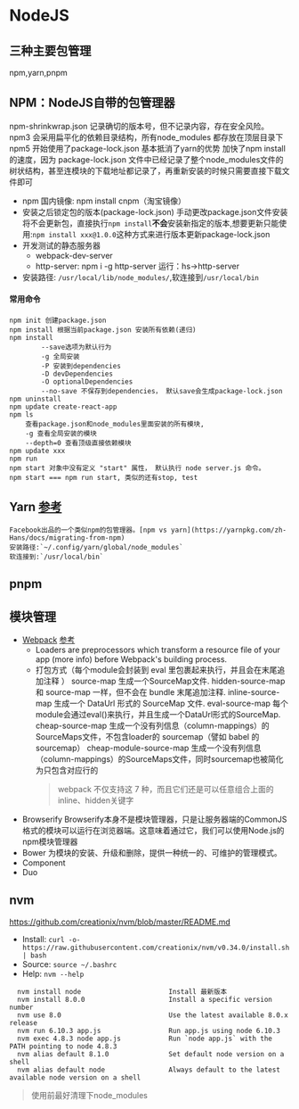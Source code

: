 # NodeJS
## 三种主要包管理
npm,yarn,pnpm
## NPM：NodeJS自带的包管理器
npm-shrinkwrap.json 记录确切的版本号，但不记录内容，存在安全风险。
npm3 会采用扁平化的依赖目录结构，所有node_modules 都存放在顶层目录下
npm5 开始使用了package-lock.json 基本抵消了yarn的优势
    加快了npm install 的速度，因为 package-lock.json 文件中已经记录了整个node_modules文件的树状结构，甚至连模块的下载地址都记录了，再重新安装的时候只需要直接下载文件即可
- npm 国内镜像: npm install cnpm（淘宝镜像）
- 安装之后锁定包的版本(package-lock.json)
    手动更改package.json文件安装将不会更新包，直接执行`npm install`**不会**安装新指定的版本,想要更新只能使用:`npm install xxx@1.0.0`这种方式来进行版本更新package-lock.json
- 开发测试的静态服务器
    - webpack-dev-server
    - http-server: 
        npm i -g http-server
        运行：hs->http-server
- 安装路径: `/usr/local/lib/node_modules/`,软连接到`/usr/local/bin`
#### 常用命令
```
npm init 创建package.json
npm install 根据当前package.json 安装所有依赖(递归)
npm install 
        --save选项为默认行为
        -g 全局安装
        -P 安装到dependencies
        -D devDependencies
        -O optionalDependencies
        --no-save 不保存到dependencies， 默认save会生成package-lock.json 
npm uninstall
npm update create-react-app        
npm ls 
    查看package.json和node_modules里面安装的所有模块, 
    -g 查看全局安装的模块
    --depth=0 查看顶级直接依赖模块
npm update xxx
npm run
npm start 对象中没有定义 "start" 属性， 默认执行 node server.js 命令。
npm start === npm run start, 类似的还有stop, test
```    
## Yarn [参考](https://yarnpkg.com/zh-Hans/docs/migrating-from-npm)
    Facebook出品的一个类似npm的包管理器。[npm vs yarn](https://yarnpkg.com/zh-Hans/docs/migrating-from-npm)
    安装路径:`~/.config/yarn/global/node_modules`
    软连接到:`/usr/local/bin`
## pnpm

## 模块管理
- [Webpack](https://github.com/ruanyf/webpack-demos)
    [参考](https://www.cnblogs.com/wangyingblog/p/7027540.html)
    - Loaders are preprocessors which transform a resource file of your app (more info) before Webpack's building process.
    - 打包方式（每个module会封装到 eval 里包裹起来执行，并且会在末尾追加注释 ）
        source-map	生成一个SourceMap文件.
        hidden-source-map	和 source-map 一样，但不会在 bundle 末尾追加注释.
        inline-source-map	生成一个 DataUrl 形式的 SourceMap 文件.
        eval-source-map	每个module会通过eval()来执行，并且生成一个DataUrl形式的SourceMap.
        cheap-source-map	生成一个没有列信息（column-mappings）的SourceMaps文件，不包含loader的 sourcemap（譬如 babel 的 sourcemap）
        cheap-module-source-map	生成一个没有列信息（column-mappings）的SourceMaps文件，同时sourcemap也被简化为只包含对应行的
        >webpack 不仅支持这 7 种，而且它们还是可以任意组合上面的inline、hidden关键字
- Browserify
    Browserify本身不是模块管理器，只是让服务器端的CommonJS格式的模块可以运行在浏览器端。这意味着通过它，我们可以使用Node.js的npm模块管理器
- Bower
    为模块的安装、升级和删除，提供一种统一的、可维护的管理模式。
- Component
- Duo
## nvm
https://github.com/creationix/nvm/blob/master/README.md
- Install: `curl -o- https://raw.githubusercontent.com/creationix/nvm/v0.34.0/install.sh | bash`
- Source: `source ~/.bashrc`
- Help: `nvm --help`
```
  nvm install node                      Install 最新版本
  nvm install 8.0.0                     Install a specific version number
  nvm use 8.0                           Use the latest available 8.0.x release
  nvm run 6.10.3 app.js                 Run app.js using node 6.10.3
  nvm exec 4.8.3 node app.js            Run `node app.js` with the PATH pointing to node 4.8.3
  nvm alias default 8.1.0               Set default node version on a shell
  nvm alias default node                Always default to the latest available node version on a shell
```
> 使用前最好清理下node_modules
